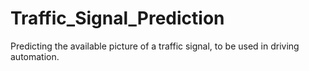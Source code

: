 # Traffic_Signal_Prediction
Predicting the available picture of a traffic signal, to be used in driving automation.

